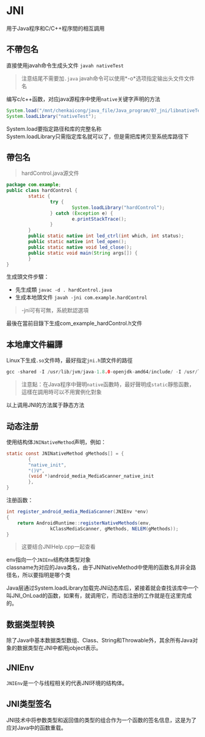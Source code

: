 
# **JNI**

用于Java程序和C/C++程序間的相互調用

## **不帶包名**

直接使用javah命令生成头文件  `javah nativeTest`  

> 注意结尾不需要加`.java` 
> javah命令可以使用*-o*选项指定输出头文件文件名

编写c/c++函数，对应java源程序中使用`native`关键字声明的方法

```java
System.load("/mnt/chenkaicong/java_file/Java_program/07_jni/libnativeTest.so");
System.loadLibrary("nativeTest");
```

System.load要指定路径和库的完整名称  
System.loadLibrary只需指定库名就可以了，但是需把库拷贝至系统库路径下  

## **帶包名**

> hardControl.java源文件

```java
package com.example;
public class hardControl {
        static {
                try {
                        System.loadLibrary("hardControl");
                } catch (Exception e) {
                        e.printStackTrace();
                }
        }
        public static native int led_ctrl(int which, int status);
        public static native int led_open();
        public static native void led_close();
        public static void main(String args[]) {
        }
}
```

生成頭文件步驟：  

- 先生成類  `javac -d . hardControl.java`
- 生成本地頭文件  `javah -jni com.example.hardControl`  

> -jni可有可無，系統默認選項  

最後在當前目錄下生成com_example_hardControl.h文件

## **本地庫文件編譯**  

Linux下生成`.so`文件時，最好指定`jni.h`頭文件的路徑

```c
gcc -shared -I /usr/lib/jvm/java-1.8.0-openjdk-amd64/include/ -I /usr/lib/jvm/java-1.8.0-openjdk-amd64/include/linux/ -fPIC nativeTest.c -o libnativeTest.so
```

> 注意點：在Java程序中聲明`native`函數時，最好聲明成`static`靜態函數，這樣在調用時可以不用實例化對象

以上调用JNI的方法属于静态方法

## 动态注册

使用结构体`JNINativeMethod`声明，例如：

```java
static const JNINativeMethod gMethods[] = {
        {
        "native_init",
        "()V",
        (void *)android_media_MediaScanner_native_init
        },
}
```

注册函数：

```java
int register_android_media_MediaScanner(JNIEnv *env)
{
    return AndroidRuntime::registerNativeMethods(env,
                kClassMediaScanner, gMethods, NELEM(gMethods));
}
```

> 这要结合JNIHelp.cpp一起查看

env指向一个`JNIEnv`结构体类型对象  
classname为对应的Java类名，由于JNINativeMethod中使用的函数名并非全路径名，所以要指明是哪个类  

Java层通过System.loadLibrary加载完JNI动态库后，紧接着就会查找该库中一个叫JNI_OnLoad的函数，如果有，就调用它，而动态注册的工作就是在这里完成的。  

## 数据类型转换

除了Java中基本数据类型数组、Class、String和Throwable外，其余所有Java对象的数据类型在JNI中都用jobject表示。  

## JNIEnv

`JNIEnv`是一个与线程相关的代表JNI环境的结构体。

## JNI类型签名

JNI技术中将参数类型和返回值的类型的组合作为一个函数的签名信息，这是为了应对Java中的函数重载。

